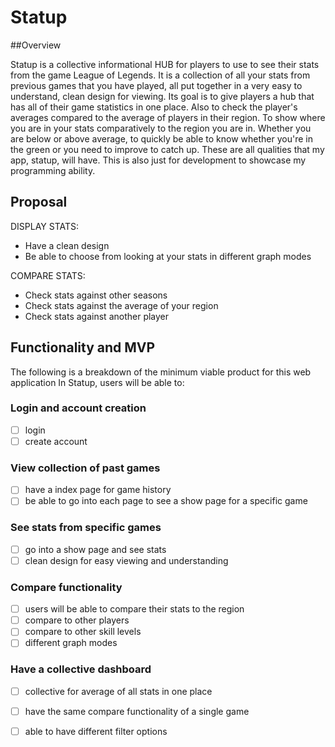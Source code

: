 # Statup

##Overview

Statup is a collective informational HUB for players to use to see their stats from the game League of Legends. It is a collection of all your stats from previous games that you have played, all put together in a very easy to understand, clean design for viewing.  Its goal is to give players a hub that has all of their game statistics in one place.  Also to check the player's averages compared to the average of players in their region.  To show where you are in your stats comparatively to the region you are in.  Whether you are below or above average, to quickly be able to know whether you're in the green or you need to improve to catch up.  These are all qualities that my app, statup, will have.  This is also just for development to showcase my programming ability.

## Proposal

DISPLAY STATS:
* Have a clean design
* Be able to choose from looking at your stats in different graph modes

COMPARE STATS:
* Check stats against other seasons
* Check stats against the average of your region
* Check stats against another player

## Functionality and MVP

The following is a breakdown of the minimum viable product for this web application
In Statup, users will be able to:

### Login and account creation
 - [ ] login
 - [ ] create account
 
### View collection of past games
- [ ] have a index page for game history
- [ ] be able to go into each page to see a show page for a specific game

### See stats from specific games
- [ ] go into a show page and see stats
- [ ] clean design for easy viewing and understanding

### Compare functionality
- [ ] users will be able to compare their stats to the region
- [ ] compare to other players
- [ ] compare to other skill levels
- [ ] different graph modes

### Have a collective dashboard
- [ ] collective for average of all stats in one place
- [ ] have the same compare functionality of a single game
- [ ] able to have different filter options


 
